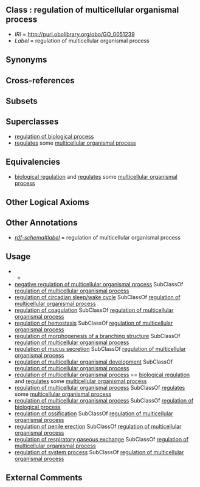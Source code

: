 
## Class : regulation of multicellular organismal process

 * *IRI* = http://purl.obolibrary.org/obo/GO_0051239
 * *Label* = regulation of multicellular organismal process

## Synonyms


## Cross-references


## Subsets


## Superclasses

 * [regulation of biological process](../../GO/89/GO_0050789.md)
 * [regulates](../../RO/11/RO_0002211.md) some [multicellular organismal process](../../GO/01/GO_0032501.md)

## Equivalencies

 * [biological regulation](../../GO/07/GO_0065007.md) and [regulates](../../RO/11/RO_0002211.md) some [multicellular organismal process](../../GO/01/GO_0032501.md)

## Other Logical Axioms


## Other Annotations

 * *[rdf-schema#label](../../el/rdf-schema#label.md)* = regulation of multicellular organismal process

## Usage

 * -
 * [negative regulation of multicellular organismal process](../../GO/41/GO_0051241.md) SubClassOf [regulation of multicellular organismal process](../../GO/39/GO_0051239.md)
 * [regulation of circadian sleep/wake cycle](../../GO/49/GO_0042749.md) SubClassOf [regulation of multicellular organismal process](../../GO/39/GO_0051239.md)
 * [regulation of coagulation](../../GO/18/GO_0050818.md) SubClassOf [regulation of multicellular organismal process](../../GO/39/GO_0051239.md)
 * [regulation of hemostasis](../../GO/46/GO_1900046.md) SubClassOf [regulation of multicellular organismal process](../../GO/39/GO_0051239.md)
 * [regulation of morphogenesis of a branching structure](../../GO/88/GO_0060688.md) SubClassOf [regulation of multicellular organismal process](../../GO/39/GO_0051239.md)
 * [regulation of mucus secretion](../../GO/55/GO_0070255.md) SubClassOf [regulation of multicellular organismal process](../../GO/39/GO_0051239.md)
 * [regulation of multicellular organismal development](../../GO/26/GO_2000026.md) SubClassOf [regulation of multicellular organismal process](../../GO/39/GO_0051239.md)
 * [regulation of multicellular organismal process](../../GO/39/GO_0051239.md) == [biological regulation](../../GO/07/GO_0065007.md) and [regulates](../../RO/11/RO_0002211.md) some [multicellular organismal process](../../GO/01/GO_0032501.md)
 * [regulation of multicellular organismal process](../../GO/39/GO_0051239.md) SubClassOf [regulates](../../RO/11/RO_0002211.md) some [multicellular organismal process](../../GO/01/GO_0032501.md)
 * [regulation of multicellular organismal process](../../GO/39/GO_0051239.md) SubClassOf [regulation of biological process](../../GO/89/GO_0050789.md)
 * [regulation of ossification](../../GO/78/GO_0030278.md) SubClassOf [regulation of multicellular organismal process](../../GO/39/GO_0051239.md)
 * [regulation of penile erection](../../GO/05/GO_0060405.md) SubClassOf [regulation of multicellular organismal process](../../GO/39/GO_0051239.md)
 * [regulation of respiratory gaseous exchange](../../GO/76/GO_0043576.md) SubClassOf [regulation of multicellular organismal process](../../GO/39/GO_0051239.md)
 * [regulation of system process](../../GO/57/GO_0044057.md) SubClassOf [regulation of multicellular organismal process](../../GO/39/GO_0051239.md)

## External Comments

